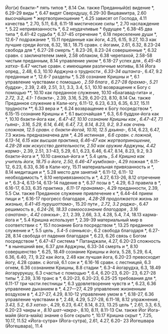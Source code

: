 Йог(и) 
	бхакти-*
		пять типов *, 8.14 
		См. также Преданный(е)
	видение *, 6.29-29 
	виды *, 6.47
	видят Сверхдушу, 6.29-30 
	Вишвамитра, 2.60 
	высочайшие *
	жертвоприношение *, 4.25 
	зависят от Господа, 4.11 
	качества *, 2.70, 5.11, 6.8, 6.11-18 
	мистические силы *, 2.70 
	наслаждение *, 5.22 
	непривязанность *, 6.2 
	неудачливые *
		будущее *, 6.38-45 
		два типа *, 6.41-42 
		судьба *, 6.37-45 
	отречение *, 6.18 
	переселение души *, 12.6-7 
	подражание *, 15.11 
	преданные
		как йоги, 4.25, 6.15, 9.27, 10.3 
		как лучшие среди йогов, 6.32, 18.1, 18.75
		сравн. с йогами, 2.61, 6.32, 8.23-24
	свобода для *, 6.27-28 
	смерть *, 8.23-26, 8.23-24 
	совершенные *, 6.32 
	сравн. с
		заклинателем змей, 2.58 
		облаком, 6.38 
		черепахой, 2.58-58 
		чистым преданным, 8.14 
	управление умом *, 6.18-27 
	успех для *, 6.45-45 
	хатха-* 6.47
	чистые сравн. с имеющими различные мотивы, 8.14
Йога
	опред., 2.48, 6.3, 10.10
	Арджуна о трудности *, 6.33-34 
	аштанга-*, 6.47, 9.2 
		преданные и *, 12.6-7 
		разделы *, 5.28 
		сознание Кришны и *, 6.1 
		управление чувствами с помощью *, 2.59 
	блага *, 6.27-28 
	брахма-*, 5.21
	буддхи-*, 2.39, 2.49, 2.51, 3.1, 3.3, 3.4, 5.1, 10.10
		возвращение к Богу с помощью **, 10.10 
		как преданное служение, 10.10 «Бхагавад-гита» и *, 2.72, 3.2, 4.1- 1
	бхакти-*, 2.39, 3.16, 5.29, 6.20-23, 8.10, 8.14
		См. также Преданное служение
	в Кали-югу, 6.11-12, 6.23, 6.33, 6.35, 6.37, 15.11 
		трудности **, 6.33 
	вера и *, 6.24
	возвращение к Богу посредством *, 6.15-15 
		сознание Кришны и *, 6.1 
	высочайшая *, 6.3, 6.6 
		буддхи-йога как *, 10.10 
		бхакти-йога как *, 6.47-47, 10.10 
		сознание Кришны как *, 6.47-47, 7.1
	гьяна-*, 3.16, 5.29, 6.14, 6.46, 6.47, 7.3, 8.14, 8.23, 9.2, 9.3 
		как очень сложная, 12.5 
		сравн. с бхакти-йогой, 10.10, 12.5 
	дхьяна-*, 6.14, 6.23, 6.47, 7.3 
	жизнь предназначена для *, 4.26 
	истинная *, 6.6
		сравн. с ложной, 6.13-14, 6.15 
	как высшая практика, 6.46-47 
	как жертвоприношение, 4.28-28 
	как искусство деятельности, 2.50 
	как оружие Арджуны, 4.42 
	карма-*, 2.39, 2.51, 3.1-43, 5.29, 6.1, 6.23, 6.46, 6.47, 8.14, 8.23, 9.2, 9.3
		бхакти-йога и *, 10.10 
		санкхья-йога и *, 5.4 
		цель *, 5.4 
	Кришна
		как учитель йоги, 18.75 
		о йоге, 2.50, 6.46-47
	кумбхака-*, 4.29
	ложная *, 6.11-12, 6.23, 6.33, 6.36 
		в Кали-югу, 15.11
	материальная привязанность и *, 8.14
	медитация и *, 5.28
	место для занятий *, 6.11-12, 6.11- 12
	необходимость *, 8.10 
	непривязанность и *, 4.27, 6.13-26, 8.12
	отречение и *, 6.3-4, 6.13-14, 6.13-14
	падение в *, 6.37
	позы в *, 4.29, 6.3
	правила в *, 6.16-17, 6.33, 6.35
	практика *, 6.11-17
	пранаяма-*, 4.29
	преданности, 2.39, 5.5
		См. также Преданное служение 
	привлечение к *, 6.44-44 
	прием пищи и *, 6.16-17 
	прогресс благодаря *, 4.28-28 
	продолжается жизнь за жизнью, 6.41-45 
	пурушоттама-*, 15.20 
	пути *, 2.72, 3.2 
	раджа-*, 6.47
	решимость в *, 6.24-26, 18.33 
	самоосознание благодаря *, 3.16 
	санатана-*, 4.42 
	санкхья-*, 2.1, 2.39, 2.66, 3.3, 4.28, 5.4, 7.4, 18.13 
		карма-йога и *, 5.4 
		Кришна использует *, 2.39-39 
		материальный мир в соответствии с *, 15.1
		познание Бога посредством *, 13.25
		преданное служение и *, 5.5 
		цель *, 5.4-5 
	санньяса-*, 6.2
	свобода благодаря *, 6.27-28, 8.14 
	свобода от падения благодаря *, 6.23, 6.26
	связь с Богом посредством *, 6.47-47 
	система * Патанджали, 4.27, 6.20-23 
	сложность *
		в нынешний век, 6.37 
		для Арджуны, 6.33-34 
	смерть и *, 8.10 
	совершенство *, 6.25, 18.49 
	сознание Кришны
		и йога, 5.28, 5.29, 6.4, 6.36, 6.40, 7.1, 9.22 
		как йога, 2.48
		как лучшая йога, 6.20-23 
		превосходит йогу, 4.28 
		сравн. с йогой, 6.1 
	сон и *, 6.16-16 
	сравн. с
		лестницей, 6.3 
		огнем, 6.36
		сознанием Кришны, 8.8 
	стадии *, 6.3-4
		йогарудха, 6.3, 18.49 
		йогарурукшу, 6.3
	счастье с помощью *, 6.4, 6.20-23, 6.20- 23, 6.27-28 
	типы *, 2.39, 3.16
	транс в *, 6.20-23, 6.20-23, 6.25-25 
	требования для *, 6.11-17 
	три части лестницы *, 6.3 
	удовлетворение чувств и *, 6.23, 6.36
	управление дыханием в *, 4.27—27, 4.29
	управление жизненным воздухом в *, 4.27-27, 4.29, 8.10-12 
	управление умом в *, 6.18-27, 6.36 
	управление чувствами в *, 2.48, 4.29, 5.27-28, 6.11-18, 8.12 
	упражнения *, 3.43, 5.2, 6.3 
	хатха-*, 4.29, 6.23, 6.47, 8.14, 8.23, 13.25
	цель *, 2.61, 3.3, 6.5, 6.20-23 
	чакры и *, 8.10
	шат-чакра-*, 8.10, 8.11, 8.11-13 
	См. также Йог
Йога-майя (йога-майа)
	знание о Боге скрыто *, 10.17 
	Кришна скрыт *, 7.25, 10.17, 11.52 «Йога-сутра» (Йога-сутра), 2.61, 4.27, 6.20- 23
Йогешвара (Йогешвара), 11.4